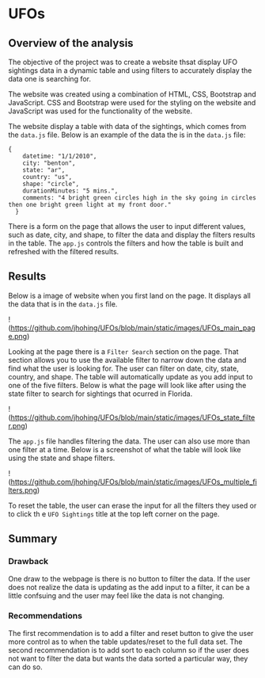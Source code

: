# UFOs

## Overview of the analysis

The objective of the project was to create a website thsat display UFO sightings data in a dynamic table and using filters to accurately display the data one is searching for.

The website was created using a combination of HTML, CSS, Bootstrap and JavaScript. CSS and Bootstrap were used for the styling on the website and JavaScript was used for the functionality of the website.

The website display a table with data of the sightings, which comes from the `data.js` file. Below is an example of the data the is in the `data.js` file:

````
{
    datetime: "1/1/2010",
    city: "benton",
    state: "ar",
    country: "us",
    shape: "circle",
    durationMinutes: "5 mins.",
    comments: "4 bright green circles high in the sky going in circles then one bright green light at my front door."
  }
````

There is a form on the page that allows the user to input different values, such as date, city, and shape, to filter the data and display the filters results in the table. The `app.js` controls the filters and how the table is built and refreshed with the filtered results.


## Results

Below is a image of website when you first land on the page. It displays all the data that is in the `data.js` file.

!(https://github.com/jhohing/UFOs/blob/main/static/images/UFOs_main_page.png)

Looking at the page there is a `Filter Search` section on the page. That section allows you to use the available filter to narrow down the data and find what the user is looking for. The user can filter on date, city, state, country, and shape. The table will automatically update as you add input to one of the five filters. Below is what the page will look like after using the state filter to search for sightings that ocurred in Florida.

!(https://github.com/jhohing/UFOs/blob/main/static/images/UFOs_state_filter.png)

The `app.js` file handles filtering the data. The user can also use more than one filter at a time. Below is a screenshot of what the table will look like using the state and shape filters.

!(https://github.com/jhohing/UFOs/blob/main/static/images/UFOs_multiple_filters.png)

To reset the table, the user can erase the input for all the filters they used or to click th e `UFO Sightings` title at the top left corner on the page.

## Summary

### Drawback

One draw to the webpage is there is no button to filter the data. If the user does not realize the data is updating as the add input to a filter, it can be a little confsuing and the user may feel like the data is not changing.

### Recommendations

The first recommendation is to add a filter and reset button to give the user more control as to when the table updates/reset to the full data set. The second recommendation is to add sort to each column so if the user does not want to filter the data but wants the data sorted a particular way, they can do so.
